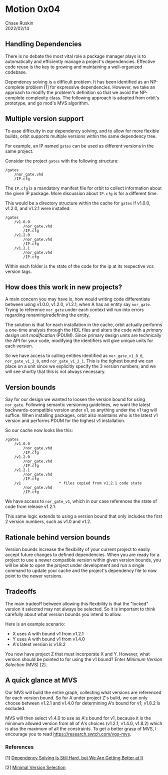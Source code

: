 # Motion 0x04
Chase Ruskin  
2022/02/14

## Handling Dependencies

There is no debate the most vital role a package manager plays is to automatically and efficiently manage a project's dependencies. Effective code reuse is the key to growing and maintaining a well-organized codebase. 

Dependency solving is a difficult problem. It has been identified as an NP-complete problem [1] for expressive dependencies. However, we take an approach to modify the problem's definition so that we avoid the NP-complete complexity class. The following approach is adapted from orbit's prototype, and go mod's MVS algorithm.

## Multiple version support

To ease difficulty in our dependency solving, and to allow for more flexible builds, orbit supports multiple versions within the same dependency tree.

For example, an IP named `gates` can be used as different versions in the same project.

Consider the project `gates` with the following structure:

    /gates
        /nor_gate.vhd
        /IP.cfg

The `IP.cfg` is a mandatory manifest file for orbit to collect information about the given IP package. More discussion about `IP.cfg` is for a different time.

This would be a directory structure within the cache for `gates` if v1.0.0, v1.2.0, and v1.2.1 were installed:

    /gates 
        /v1.0.0
            /nor_gate.vhd
            /IP.cfg  
        /v1.2.0
            /nor_gate.vhd
            /IP.cfg
        /v1.2.1  
            /nor_gate.vhd
            /IP.cfg

Within each folder is the state of the code for the ip at its respective vcs version tags.

## How does this work in new projects?

A main concern you may have is, how would writing code differentiate between using
v1.0.0, v1.2.0, v1.2.1, when A has an entity say `nor_gate`. Trying to reference `nor_gate` under each context will run into errors regarding renaming/redefining the entity.

The solution is that for each installation in the cache, orbit actually performs a one-time analysis through the HDL files and alters the code with a _primary design unit modification_ (PDUM). Since primary design units are technically the API for your code,
modifying the identifiers will give unique units for each version.

So we have access to calling entities identified as `nor_gate_v1_0_0`, `nor_gate_v1_2_0`, and `nor_gate_v1_2_1`. This is the tighest bound we can place on a unit since we explicitly specify the 3 version numbers, and we will see shortly that this is not always necessary.

## Version bounds

Say for our design we wanted to loosen the version bound for using `nor_gate`. Following semantic versioning guidelines, we want the latest backwards-compatible version under v1, so anything under the v1 tag will suffice. When installing packages, orbit also maintains who is the latest v1 version and performs PDUM for the highest v1 installation. 

So our cache now looks like this:

    /gates 
        /v1.0.0
            /nor_gate.vhd
            /IP.cfg  
        /v1.2.0
            /nor_gate.vhd
            /IP.cfg
        /v1.2.1  
            /nor_gate.vhd
            /IP.cfg
        /v1                 * files copied from v1.2.1 code state
            /nor_gate.vhd
            /IP.cfg

We have access to `nor_gate_v1`, which in our case references the state of code from release v1.2.1.

This same logic extends to using a version bound that only includes the first 2 version numbers, such as v1.0 and v1.2.

## Rationale behind version bounds

Version bounds increase the flexibility of your current project to easily accept
future changes to defined dependencies. When you are ready for a project to use a
newer compatible version within given version bounds, you will be able to open the project under development and run a single command to update your cache and the project's dependency file to now point to the newer versions.

## Tradeoffs

The main tradeoff between allowing this flexibility is that the "locked" version it selected may not always be selected. So it is important to think carefully about what version bounds you intend to allow.

Here is an example scenario:

- X uses A with bound v1 from v1.2.1
- Y uses A with bound v1 from v1.4.0
- A's latest version is v1.8.2

You now have project Z that must incorporate X and Y. However, what version should be pointed to for using the v1 bound? Enter _Minimum Version Selection_ (MVS) [2].

## A quick glance at MVS

Our MVS will build the entire graph, collecting what versions are referenced for each version bound. So for A under project Z's build, we can only choose between v1.2.1 and v1.4.0 for determining A's bound for v1; v1.8.2 is excluded. 

MVS will then select v1.4.0 to use as A's bound for v1, because it is the minimum allowed version from all of A's choices (v1.2.1, v1.4.0, v1.8.2) which is also the maximum of all the constraints. To get a better grasp of MVS, I encourage you to read https://research.swtch.com/vgo-mvs.

### References

[1] [Dependency Solving Is Still Hard, but We Are Getting Better at It](https://arxiv.org/pdf/2011.07851.pdf)

[2] [Minimal Version Selection](https://research.swtch.com/vgo-mvs)